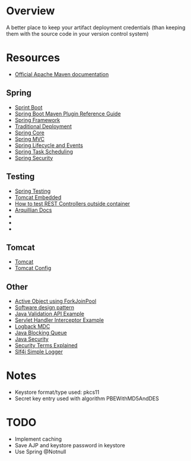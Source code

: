 # Overview
A better place to keep your artifact deployment credentials (than keeping them with the source code in your 
version control system)

# Resources
* [Official Apache Maven documentation](<https://maven.apache.org/guides/index.html>)

## Spring
* [Sprint Boot](<https://docs.spring.io/spring-boot/docs/2.4.3/reference/html/index.html>)
* [Spring Boot Maven Plugin Reference Guide](<https://docs.spring.io/spring-boot/docs/2.4.3/maven-plugin/reference/html/>)
* [Spring Framework](<https://docs.spring.io/spring-framework/docs/5.3.4/reference/html/index.html>)
* [Traditional Deployment](<https://docs.spring.io/spring-boot/docs/2.4.3/reference/html/howto.html#howto-traditional-deployment>)
* [Spring Core](<https://docs.spring.io/spring-framework/docs/5.3.4/reference/html/core.html#spring-core>)
* [Spring MVC](<https://docs.spring.io/spring-framework/docs/5.3.4/reference/html/web.html#spring-web>)
* [Spring Lifecycle and Events](<https://docs.spring.io/spring-framework/docs/5.3.4/reference/html/core.html#context-functionality-events>)
* [Spring Task Scheduling](<https://docs.spring.io/spring-framework/docs/5.3.4/reference/html/integration.html#scheduling>)
* [Spring Security](<https://docs.spring.io/spring-security/site/docs/5.4.5/reference/html5/>)

## Testing
* [Spring Testing](<https://docs.spring.io/spring-framework/docs/5.3.4/reference/html/testing.html#testing>)
* [Tomcat Embedded](<https://tomcat.apache.org/tomcat-5.5-doc/catalina/docs/api/org/apache/catalina/startup/Embedded.html>)
* [How to test REST Controllers outside container](<https://github.com/spring-projects/spring-framework/blob/master/spring-test/src/test/java/org/springframework/test/web/servlet/samples/client/standalone/ResponseBodyTests.java>)
* [Arquillian Docs](<http://arquillian.org/arquillian-core/#_guide>)
* [](<>)
* [](<>)
* [](<>)

## Tomcat
* [Tomcat](<https://tomcat.apache.org/tomcat-9.0-doc/index.html>)
* [Tomcat Config](<https://tomcat.apache.org/tomcat-9.0-doc/config/>)

## Other
* [Active Object using ForkJoinPool](<https://en.wikipedia.org/wiki/Active_object#Java_8_(alternative)>)
* [Software design pattern](<https://en.wikipedia.org/wiki/Software_design_pattern>)
* [Java Validation API Example](<https://www.baeldung.com/javax-validation>)
* [Servlet Handler Interceptor Example](<https://www.baeldung.com/spring-mvc-handlerinterceptor>)
* [Logback MDC](<http://logback.qos.ch/manual/mdc.html>)
* [Java Blocking Queue](<https://www.baeldung.com/java-blocking-queue>)
* [Java Security](<https://docs.oracle.com/en/java/javase/11/security/security-api-specification1.html>)
* [Security Terms Explained](<https://docs.oracle.com/en/java/javase/11/security/java-cryptography-architecture-jca-reference-guide.html#GUID-94225C88-F2F1-44D1-A781-1DD9D5094566>)
* [Slf4j Simple Logger](<http://www.slf4j.org/api/org/slf4j/impl/SimpleLogger.html>)

# Notes
* Keystore format/type used: pkcs11
* Secret key entry used with algorithm PBEWithMD5AndDES

# TODO
* Implement caching
* Save AJP and keystore password in keystore
* Use Spring @Notnull
